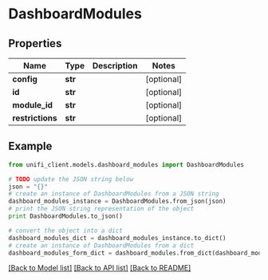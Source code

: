 # DashboardModules


## Properties

Name | Type | Description | Notes
------------ | ------------- | ------------- | -------------
**config** | **str** |  | [optional] 
**id** | **str** |  | [optional] 
**module_id** | **str** |  | [optional] 
**restrictions** | **str** |  | [optional] 

## Example

```python
from unifi_client.models.dashboard_modules import DashboardModules

# TODO update the JSON string below
json = "{}"
# create an instance of DashboardModules from a JSON string
dashboard_modules_instance = DashboardModules.from_json(json)
# print the JSON string representation of the object
print DashboardModules.to_json()

# convert the object into a dict
dashboard_modules_dict = dashboard_modules_instance.to_dict()
# create an instance of DashboardModules from a dict
dashboard_modules_form_dict = dashboard_modules.from_dict(dashboard_modules_dict)
```
[[Back to Model list]](../README.md#documentation-for-models) [[Back to API list]](../README.md#documentation-for-api-endpoints) [[Back to README]](../README.md)


